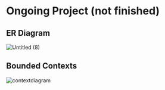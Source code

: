# Ongoing Project (not finished)

## ER Diagram
![Untitled (8)](https://github.com/user-attachments/assets/7f3c75f2-453d-45ad-b635-d6beb15df125)


## Bounded Contexts
![contextdiagram](https://github.com/user-attachments/assets/642b74a1-05a1-4d0f-bb93-3e3dd6ea0f7d)
